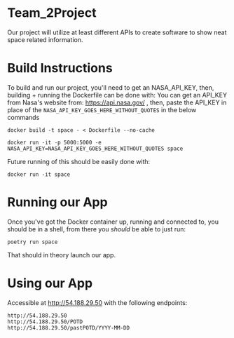# Team_2Project
Our project will utilize at least different APIs to create software to show neat space related information.

# Build Instructions
To build and run our project, you'll need to get an NASA_API_KEY, then, building + running the Dockerfile can be done with:
You can get an API_KEY from Nasa's website from: https://api.nasa.gov/ , then, paste the API_KEY in place of the `NASA_API_KEY_GOES_HERE_WITHOUT_QUOTES` in the below commands
```
docker build -t space - < Dockerfile --no-cache

docker run -it -p 5000:5000 -e NASA_API_KEY=NASA_API_KEY_GOES_HERE_WITHOUT_QUOTES space
```
Future running of this should be easily done with:

```
docker run -it space
```

# Running our App
Once you've got the Docker container up, running and connected to, you should be in a shell, from there you *should* be able to just run:
```
poetry run space
```
That should in theory launch our app.

# Using our App

Accessible at http://54.188.29.50 with the following endpoints:
```
http://54.188.29.50 
http://54.188.29.50/POTD
http://54.188.29.50/pastPOTD/YYYY-MM-DD
```

